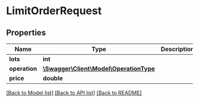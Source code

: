 # LimitOrderRequest

## Properties
Name | Type | Description | Notes
------------ | ------------- | ------------- | -------------
**lots** | **int** |  | 
**operation** | [**\Swagger\Client\Model\OperationType**](OperationType.md) |  | 
**price** | **double** |  | 

[[Back to Model list]](../../README.md#documentation-for-models) [[Back to API list]](../../README.md#documentation-for-api-endpoints) [[Back to README]](../../README.md)

